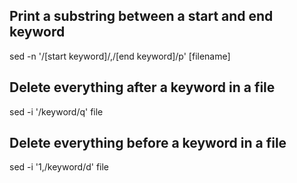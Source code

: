 
## Print a substring between a start and end keyword
sed -n '/[start keyword]/,/[end keyword]/p' [filename]

## Delete everything after a keyword in a file
sed -i '/keyword/q' file

## Delete everything before a keyword in a file
sed -i '1,/keyword/d' file
